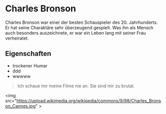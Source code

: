 # Charles Bronson

Charles Bronson war einer der besten Schauspieler des 20. Jahrhunderts. Er hat seine Charaktäre sehr überzeugend gespielt. Was ihn als Mensch auch besonders auszeichnete, er war ein Leben lang mit seiner Frau verheiratet.

## Eigenschaften

* trockener Humar
* ddd
* wwwww

> Ich schaue mir meine Filme nie an. Sie sind mir zu brutal.


<img src="https://upload.wikimedia.org/wikipedia/commons/9/98/Charles_Bronson_Cannes.jpg" \>